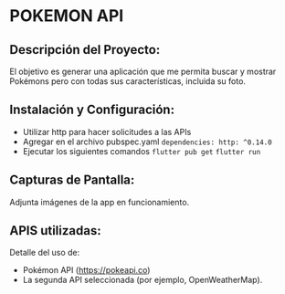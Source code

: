 # POKEMON API


## Descripción del Proyecto:
El objetivo es generar una aplicación que me permita buscar y mostrar Pokémons pero con todas sus características, incluida su foto.
## Instalación y Configuración:
- Utilizar http para hacer solicitudes a las APIs
- Agregar en el archivo pubspec.yaml
`dependencies:
  http: ^0.14.0`
- Ejecutar los siguientes comandos 
`flutter pub get`
`flutter run`
## Capturas de Pantalla:
Adjunta imágenes de la app en funcionamiento.
## APIS utilizadas:
Detalle del uso de:
- Pokémon API (https://pokeapi.co)
- La segunda API seleccionada (por ejemplo, OpenWeatherMap).
